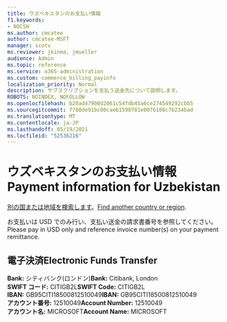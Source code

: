 ```yaml
---
title: ウズベキスタンのお支払い情報
f1.keywords:
- NOCSH
ms.author: cmcatee
author: cmcatee-MSFT
manager: scotv
ms.reviewer: jkinma, jmueller
audience: Admin
ms.topic: reference
ms.service: o365-administration
ms.custom: commerce_billing_payinfo
localization_priority: Normal
description: サブスクリプションを支払う送金先について説明します。
ROBOTS: NOINDEX, NOFOLLOW
ms.openlocfilehash: b20ad47900d2061c54fdb45a6ce274549292cbb5
ms.sourcegitcommit: f780de91bc00caeb1598781e0076106c76234bad
ms.translationtype: MT
ms.contentlocale: ja-JP
ms.lasthandoff: 05/19/2021
ms.locfileid: "52536216"
---
```

# <a name="payment-information-for-uzbekistan"></a><span data-ttu-id="833df-103">ウズベキスタンのお支払い情報</span><span class="sxs-lookup"><span data-stu-id="833df-103">Payment information for Uzbekistan</span></span>

<span data-ttu-id="833df-104">[別の国または地域を検索します](../billing-and-payments/pay-for-your-subscription.md)。</span><span class="sxs-lookup"><span data-stu-id="833df-104">[Find another country or region](../billing-and-payments/pay-for-your-subscription.md).</span></span>

<span data-ttu-id="833df-105">お支払いは USD でのみ行い、支払い送金の請求書番号を参照してください。</span><span class="sxs-lookup"><span data-stu-id="833df-105">Please pay in USD only and reference invoice number(s) on your payment remittance.</span></span>

## <a name="electronic-funds-transfer"></a><span data-ttu-id="833df-106">電子決済</span><span class="sxs-lookup"><span data-stu-id="833df-106">Electronic Funds Transfer</span></span>

<span data-ttu-id="833df-107">**Bank:** シティバンク(ロンドン)</span><span class="sxs-lookup"><span data-stu-id="833df-107">**Bank:** Citibank, London</span></span>  
<span data-ttu-id="833df-108">**SWIFT コード:** CITIGB2L</span><span class="sxs-lookup"><span data-stu-id="833df-108">**SWIFT Code:** CITIGB2L</span></span>  
<span data-ttu-id="833df-109">**IBAN:** GB95CITI18500812510049</span><span class="sxs-lookup"><span data-stu-id="833df-109">**IBAN:** GB95CITI18500812510049</span></span>  
<span data-ttu-id="833df-110">**アカウント番号:** 12510049</span><span class="sxs-lookup"><span data-stu-id="833df-110">**Account Number:** 12510049</span></span>  
<span data-ttu-id="833df-111">**アカウント名:** MICROSOFT</span><span class="sxs-lookup"><span data-stu-id="833df-111">**Account Name:** MICROSOFT</span></span>
